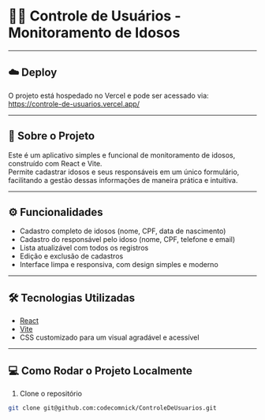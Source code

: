 # 🧓👵 Controle de Usuários - Monitoramento de Idosos

---

## ☁️ Deploy

O projeto está hospedado no Vercel e pode ser acessado via: 
https://controle-de-usuarios.vercel.app/

---

## 🚀 Sobre o Projeto

Este é um aplicativo simples e funcional de monitoramento de idosos, construído com React e Vite.  
Permite cadastrar idosos e seus responsáveis em um único formulário, facilitando a gestão dessas informações de maneira prática e intuitiva.

---

## ⚙️ Funcionalidades

- Cadastro completo de idosos (nome, CPF, data de nascimento)
- Cadastro do responsável pelo idoso (nome, CPF, telefone e email)
- Lista atualizável com todos os registros
- Edição e exclusão de cadastros
- Interface limpa e responsiva, com design simples e moderno

---

## 🛠️ Tecnologias Utilizadas

- [React](https://reactjs.org/)
- [Vite](https://vitejs.dev/)
- CSS customizado para um visual agradável e acessível

---

## 💻 Como Rodar o Projeto Localmente

1. Clone o repositório  
```bash
git clone git@github.com:codecomnick/ControleDeUsuarios.git
